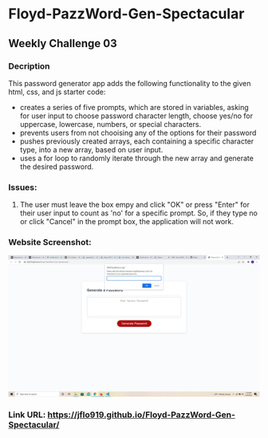 # Floyd-PazzWord-Gen-Spectacular

## Weekly Challenge 03

### Decription
This password generator app adds the following functionality to the given html, css, and js starter code:

* creates a series of five prompts, which are stored in variables, asking for user input to choose password character length, choose yes/no for uppercase, lowercase, numbers,       or special characters.
* prevents users from not chooising any of the options for their password
* pushes previously created arrays, each containing a specific character type, into a new array, based on user input.
* uses a for loop to randomly iterate through the new array and generate the desired password.

### Issues:

1. The user must leave the box empy and click "OK" or press "Enter" for their user input to count as 'no' for a specific prompt. So, if they type no or click "Cancel" in the prompt box, the application will not work.

### Website Screenshot:

![Alt text](/assets/images/password_site.jpg?raw=true "Screenshot 1")


### Link URL: https://jflo919.github.io/Floyd-PazzWord-Gen-Spectacular/

